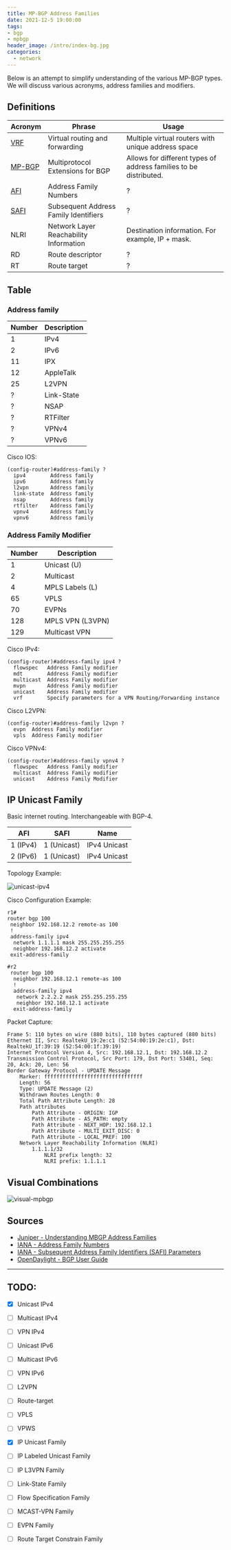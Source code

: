 ```yaml
---
title: MP-BGP Address Families
date: 2021-12-5 19:00:00
tags:
- bgp
- mpbgp
header_image: /intro/index-bg.jpg
categories:
  - network
---
```

Below is an attempt to simplify understanding of the various MP-BGP types. We will discuss various acronyms, address families and modifiers.

## Definitions
Acronym | Phrase | Usage
--- | --- | ---
[VRF](https://en.wikipedia.org/wiki/Virtual_routing_and_forwarding) | Virtual routing and forwarding | Multiple virtual routers with unique address space
[MP-BGP](https://en.wikipedia.org/wiki/Multiprotocol_BGP) | Multiprotocol Extensions for BGP | Allows for different types of address families to be distributed.
[AFI](https://www.iana.org/assignments/address-family-numbers/address-family-numbers.xhtml) | Address Family Numbers | ?
[SAFI](https://www.iana.org/assignments/safi-namespace/safi-namespace.xhtml) | Subsequent Address Family Identifiers | ?
NLRI | Network Layer Reachability Information | Destination information. For example, IP + mask.
RD | Route descriptor | ?
RT | Route target | ?


## Table
### Address family

Number | Description
--- | ---
1 | IPv4
2 | IPv6
11 | IPX
12 | AppleTalk
25 | L2VPN
? | Link-State
? | NSAP
? | RTFilter
? | VPNv4
? | VPNv6

Cisco IOS:
```
(config-router)#address-family ?
  ipv4        Address family
  ipv6        Address family
  l2vpn       Address family
  link-state  Address family
  nsap        Address family
  rtfilter    Address family
  vpnv4       Address family
  vpnv6       Address family
```

### Address Family Modifier

Number | Description
--- | ---
1 | Unicast (U)
2 | Multicast
4 | MPLS Labels (L)
65 | VPLS
70 | EVPNs
128 | MPLS VPN (L3VPN)
129 | Multicast VPN

Cisco IPv4:
```
(config-router)#address-family ipv4 ?
  flowspec   Address Family modifier
  mdt        Address Family modifier
  multicast  Address Family modifier
  mvpn       Address Family modifier
  unicast    Address Family modifier
  vrf        Specify parameters for a VPN Routing/Forwarding instance
```

Cisco L2VPN:
```
(config-router)#address-family l2vpn ?
  evpn  Address Family modifier
  vpls  Address Family modifier
```

Cisco VPNv4:
```
(config-router)#address-family vpnv4 ?
  flowspec   Address Family modifier
  multicast  Address Family modifier
  unicast    Address Family Modifier
```

## IP Unicast Family
Basic internet routing. Interchangeable with BGP-4.

AFI | SAFI | Name
--- | --- | ---
1 (IPv4) | 1 (Unicast) | IPv4 Unicast
2 (IPv6) | 1 (Unicast) | IPv4 Unicast

Topology Example:

![unicast-ipv4](address-family/mpbgp-diagrams-unicast-ipv4.drawio.svg)

Cisco Configuration Example:

```
r1#
router bgp 100
 neighbor 192.168.12.2 remote-as 100
 !
 address-family ipv4
  network 1.1.1.1 mask 255.255.255.255
  neighbor 192.168.12.2 activate
 exit-address-family
```

```
#r2
 router bgp 100
  neighbor 192.168.12.1 remote-as 100
  !
  address-family ipv4
   network 2.2.2.2 mask 255.255.255.255
   neighbor 192.168.12.1 activate
  exit-address-family
```

Packet Capture:

```
Frame 5: 110 bytes on wire (880 bits), 110 bytes captured (880 bits)
Ethernet II, Src: RealtekU_19:2e:c1 (52:54:00:19:2e:c1), Dst: RealtekU_1f:39:19 (52:54:00:1f:39:19)
Internet Protocol Version 4, Src: 192.168.12.1, Dst: 192.168.12.2
Transmission Control Protocol, Src Port: 179, Dst Port: 53401, Seq: 20, Ack: 20, Len: 56
Border Gateway Protocol - UPDATE Message
    Marker: ffffffffffffffffffffffffffffffff
    Length: 56
    Type: UPDATE Message (2)
    Withdrawn Routes Length: 0
    Total Path Attribute Length: 28
    Path attributes
        Path Attribute - ORIGIN: IGP
        Path Attribute - AS_PATH: empty
        Path Attribute - NEXT_HOP: 192.168.12.1
        Path Attribute - MULTI_EXIT_DISC: 0
        Path Attribute - LOCAL_PREF: 100
    Network Layer Reachability Information (NLRI)
        1.1.1.1/32
            NLRI prefix length: 32
            NLRI prefix: 1.1.1.1
```

## Visual Combinations

![visual-mpbgp](address-family/mpbgp-visual.drawio.svg)

## Sources
* [Juniper - Understanding MBGP Address Families](https://www.juniper.net/documentation/en_US/junose15.1/topics/concept/mbgp-address-families-overview.html)
* [IANA - Address Family Numbers](https://www.iana.org/assignments/address-family-numbers/address-family-numbers.xhtml)
* [IANA - Subsequent Address Family Identifiers (SAFI) Parameters](https://www.iana.org/assignments/safi-namespace/safi-namespace.xhtml)
* [OpenDaylight - BGP User Guide](https://docs.opendaylight.org/projects/bgpcep/en/latest/bgp/index.html#bgp-user-guide)


---
## TODO:
- [x] Unicast IPv4
- [ ] Multicast IPv4
- [ ] VPN IPv4
- [ ] Unicast IPv6
- [ ] Multicast IPv6
- [ ] VPN IPv6
- [ ] L2VPN
- [ ] Route-target
- [ ] VPLS
- [ ] VPWS


- [x] IP Unicast Family
- [ ] IP Labeled Unicast Family
- [ ] IP L3VPN Family
- [ ] Link-State Family
- [ ] Flow Specification Family
- [ ] MCAST-VPN Family
- [ ] EVPN Family
- [ ] Route Target Constrain Family
